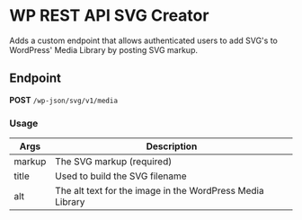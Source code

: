 # WP REST API SVG Creator

Adds a custom endpoint that allows authenticated users to add SVG's to WordPress' Media Library by posting SVG markup.

## Endpoint

**POST** `/wp-json/svg/v1/media`

### Usage

| Args   | Description                                               |
| ------ | --------------------------------------------------------- |
| markup | The SVG markup (required)                                 |
| title  | Used to build the SVG filename                            |
| alt    | The alt text for the image in the WordPress Media Library |
